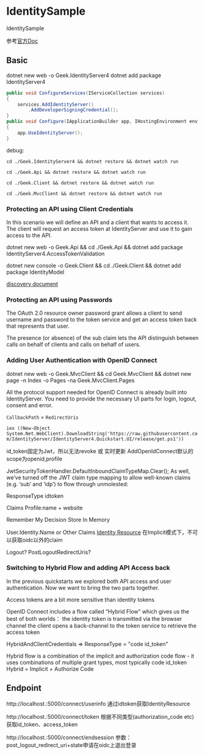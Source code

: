 # IdentitySample

IdentitySample

参考[官方Doc](https://identityserver4.readthedocs.io/en/release/index.html)

## Basic

dotnet new web -o Geek.IdentityServer4
dotnet add package IdentityServer4

```c#
public void ConfigureServices(IServiceCollection services)
{
    services.AddIdentityServer()
        .AddDeveloperSigningCredential();
}
public void Configure(IApplicationBuilder app, IHostingEnvironment env)
{
    app.UseIdentityServer();
}
```

debug:

`cd ./Geek.IdentityServer4 && dotnet restore && dotnet watch run`

`cd ./Geek.Api && dotnet restore && dotnet watch run`

`cd ./Geek.Client && dotnet restore && dotnet watch run`

`cd ./Geek.MvcClient && dotnet restore && dotnet watch run`

### Protecting an API using Client Credentials

In this scenario we will define an API and a client that wants to access it. The client will request an access token at IdentityServer and use it to gain access to the API.

dotnet new web -o Geek.Api && cd ./Geek.Api && dotnet add package IdentityServer4.AccessTokenValidation

dotnet new console -o Geek.Client && cd ./Geek.Client && dotnet add package IdentityModel

[discovery document](http://localhost:5000/.well-known/openid-configuration)

### Protecting an API using Passwords

The OAuth 2.0 resource owner password grant allows a client to send username and password to the token service and get an access token back that represents that user.

The presence (or absence) of the sub claim lets the API distinguish between calls on behalf of clients and calls on behalf of users.

### Adding User Authentication with OpenID Connect

dotnet new web -o Geek.MvcClient && cd Geek.MvcClient && dotnet new page -n Index -o Pages -na Geek.MvcClient.Pages

All the protocol support needed for OpenID Connect is already built into IdentityServer. You need to provide the necessary UI parts for login, logout, consent and error.

`CallbackPath` = `RedirectUris`

`iex ((New-Object System.Net.WebClient).DownloadString('https://raw.githubusercontent.com/IdentityServer/IdentityServer4.Quickstart.UI/release/get.ps1'))`

id_token固定为Jwt，所以无法revoke 或 实时更新
AddOpenIdConnect默认的scope为openid,profile

JwtSecurityTokenHandler.DefaultInboundClaimTypeMap.Clear();
As well, we’ve turned off the JWT claim type mapping to allow well-known claims (e.g. ‘sub’ and ‘idp’) to flow through unmolested:

ResponseType
    idtoken

Claims
    Profile:name + website

Remember My Decision
    Store In Memory

User.Identity.Name or Other Claims
    [Identity Resource](http://openid.net/specs/openid-connect-basic-1_0-28.html#scopes)
    在Implicit模式下，不可以获取oidc以外的claim

Logout?
PostLogoutRedirectUris?

### Switching to Hybrid Flow and adding API Access back

In the previous quickstarts we explored both API access and user authentication. Now we want to bring the two parts together.

Access tokens are a bit more sensitive than identity tokens

OpenID Connect includes a flow called “Hybrid Flow” which gives us the best of both worlds：
    the identity token is transmitted via the browser channel
    the client opens a back-channel to the token service to retrieve the access token

HybridAndClientCredentials => ResponseType = "code id_token"

Hybrid flow is a combination of the implicit and authorization code flow - it uses combinations of multiple grant types, most typically code id_token
    Hybrid = Implicit + Authorize Code

## Endpoint

http://localhost.:5000/connect/userinfo
	通过idtoken获取IdentityResource

http://localhost.:5000/connect/token
	根据不同类型(authorization_code etc)获取id_token、access_token

http://localhost.:5000/connect/endsession
	参数：post_logout_redirect_uri+state申请在oidc上退出登录
